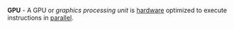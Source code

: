 **GPU** - A GPU or *graphics processing unit* is [hardware](docs/Resources/Definitions/Hardware.md) optimized to execute instructions in [parallel](docs/Resources/Definitions/Parallel.md).